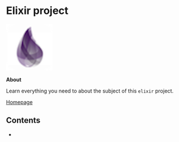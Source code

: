 # Elixir project

![elixir image](images/elixir.png)

**About**

Learn everything you need to about the subject of this `elixir` project.

[Homepage](https://elixir-lang.org)

## Contents

- []()
